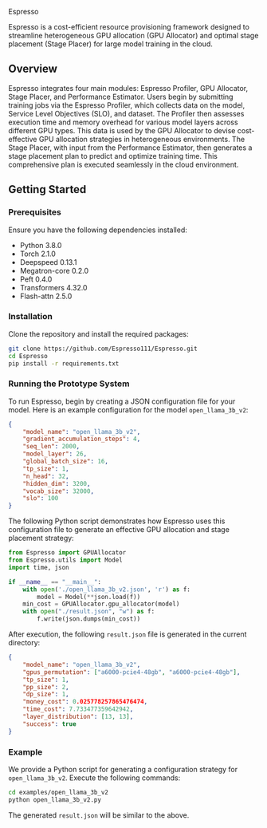 Espresso

Espresso is a cost-efficient resource provisioning framework designed to streamline heterogeneous GPU allocation (GPU Allocator) and optimal stage placement (Stage Placer) for large model training in the cloud.

## Overview

Espresso integrates four main modules: Espresso Profiler, GPU Allocator, Stage Placer, and Performance Estimator. Users begin by submitting training jobs via the Espresso Profiler, which collects data on the model, Service Level Objectives (SLO), and dataset. The Profiler then assesses execution time and memory overhead for various model layers across different GPU types. This data is used by the GPU Allocator to devise cost-effective GPU allocation strategies in heterogeneous environments. The Stage Placer, with input from the Performance Estimator, then generates a stage placement plan to predict and optimize training time. This comprehensive plan is executed seamlessly in the cloud environment.

## Getting Started

### Prerequisites

Ensure you have the following dependencies installed:

- Python 3.8.0
- Torch 2.1.0
- Deepspeed 0.13.1
- Megatron-core 0.2.0
- Peft 0.4.0
- Transformers 4.32.0
- Flash-attn 2.5.0

### Installation

Clone the repository and install the required packages:

```bash
git clone https://github.com/Espresso111/Espresso.git
cd Espresso
pip install -r requirements.txt
```

### Running the Prototype System

To run Espresso, begin by creating a JSON configuration file for your model. Here is an example configuration for the model `open_llama_3b_v2`:

```json
{
    "model_name": "open_llama_3b_v2",
    "gradient_accumulation_steps": 4,
    "seq_len": 2000,
    "model_layer": 26,
    "global_batch_size": 16,
    "tp_size": 1,
    "n_head": 32,
    "hidden_dim": 3200,
    "vocab_size": 32000,
    "slo": 100
}
```

The following Python script demonstrates how Espresso uses this configuration file to generate an effective GPU allocation and stage placement strategy:

```python
from Espresso import GPUAllocator
from Espresso.utils import Model
import time, json

if __name__ == "__main__":
    with open('./open_llama_3b_v2.json', 'r') as f:
        model = Model(**json.load(f))
    min_cost = GPUAllocator.gpu_allocator(model)
    with open("./result.json", "w") as f:
        f.write(json.dumps(min_cost))
```

After execution, the following `result.json` file is generated in the current directory:

```json
{
    "model_name": "open_llama_3b_v2",
    "gpus_permutation": ["a6000-pcie4-48gb", "a6000-pcie4-48gb"],
    "tp_size": 1,
    "pp_size": 2,
    "dp_size": 1,
    "money_cost": 0.025778257865476474,
    "time_cost": 7.733477359642942,
    "layer_distribution": [13, 13],
    "success": true
}
```

### Example

We provide a Python script for generating a configuration strategy for `open_llama_3b_v2`. Execute the following commands:

```bash
cd examples/open_llama_3b_v2
python open_llama_3b_v2.py
```

The generated `result.json` will be similar to the above.

